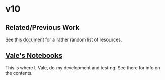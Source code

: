 # v10


## Related/Previous Work

See [this document](resources.md) for a rather random list of resources.


## [Vale's Notebooks](vales_notebooks)

This is where I, Vale, do my development and testing. See there for info on the contents. 

